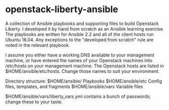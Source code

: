 # openstack-liberty-ansible
A collection of Ansible playbooks and supporting files to build Openstack Liberty. I developed it by hand from scratch as an Ansible learning exercise. The playbooks are written for Ansible 2.2 and all of the client hosts run Ubuntu 16.04. Any exceptions to the "developed from scratch" rule are noted in the relevant playbook.

I assume you either have a working DNS available to your management machine, or have entered the names of your Openstack machines into /etc/hosts on your management machine. The Openstack hosts are listed in $HOME/ansible/etc/hosts. Change those names to suit your environment.

Directory structure:
$HOME/ansible/     Playbooks
$HOME/ansible/etc  Config files, templates, and fragments
$HOME/ansible/vars Variable files

$HOME/ansible/vars/liberty_vars.yml contains a bunch of passwords; change these to your taste.
